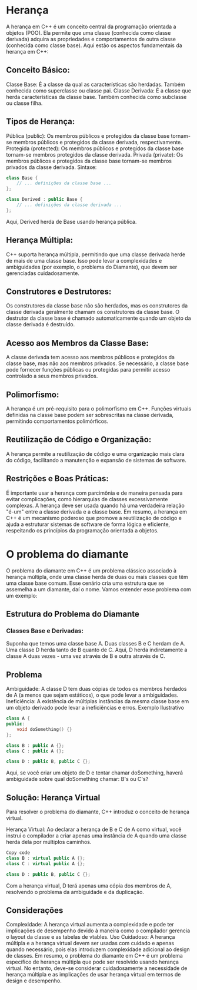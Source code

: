 # Herança

A herança em C++ é um conceito central da programação orientada a objetos (POO). Ela permite que uma classe (conhecida como classe derivada) adquira as propriedades e comportamentos de outra classe (conhecida como classe base). Aqui estão os aspectos fundamentais da herança em C++:

## Conceito Básico:

Classe Base: É a classe da qual as características são herdadas. Também conhecida como superclasse ou classe pai.
Classe Derivada: É a classe que herda características da classe base. Também conhecida como subclasse ou classe filha.

## Tipos de Herança:

Pública (public): Os membros públicos e protegidos da classe base tornam-se membros públicos e protegidos da classe derivada, respectivamente.
Protegida (protected): Os membros públicos e protegidos da classe base tornam-se membros protegidos da classe derivada.
Privada (private): Os membros públicos e protegidos da classe base tornam-se membros privados da classe derivada.
Sintaxe:

```cpp
class Base {
    // ... definições da classe base ...
};

class Derived : public Base {
    // ... definições da classe derivada ...
};
```

Aqui, Derived herda de Base usando herança pública.

## Herança Múltipla:

C++ suporta herança múltipla, permitindo que uma classe derivada herde de mais de uma classe base.
Isso pode levar a complexidades e ambiguidades (por exemplo, o problema do Diamante), que devem ser gerenciadas cuidadosamente.

## Construtores e Destrutores:

Os construtores da classe base não são herdados, mas os construtores da classe derivada geralmente chamam os construtores da classe base.
O destrutor da classe base é chamado automaticamente quando um objeto da classe derivada é destruído.

## Acesso aos Membros da Classe Base:

A classe derivada tem acesso aos membros públicos e protegidos da classe base, mas não aos membros privados.
Se necessário, a classe base pode fornecer funções públicas ou protegidas para permitir acesso controlado a seus membros privados.

## Polimorfismo:

A herança é um pré-requisito para o polimorfismo em C++. Funções virtuais definidas na classe base podem ser sobrescritas na classe derivada, permitindo comportamentos polimórficos.

## Reutilização de Código e Organização:

A herança permite a reutilização de código e uma organização mais clara do código, facilitando a manutenção e expansão de sistemas de software.

## Restrições e Boas Práticas:

É importante usar a herança com parcimônia e de maneira pensada para evitar complicações, como hierarquias de classes excessivamente complexas.
A herança deve ser usada quando há uma verdadeira relação "é-um" entre a classe derivada e a classe base.
Em resumo, a herança em C++ é um mecanismo poderoso que promove a reutilização de código e ajuda a estruturar sistemas de software de forma lógica e eficiente, respeitando os princípios da programação orientada a objetos.


# O problema do diamante

O problema do diamante em C++ é um problema clássico associado à herança múltipla, onde uma classe herda de duas ou mais classes que têm uma classe base comum. Esse cenário cria uma estrutura que se assemelha a um diamante, daí o nome. Vamos entender esse problema com um exemplo:

## Estrutura do Problema do Diamante

### Classes Base e Derivadas:

Suponha que temos uma classe base A.
Duas classes B e C herdam de A.
Uma classe D herda tanto de B quanto de C.
Aqui, D herda indiretamente a classe A duas vezes - uma vez através de B e outra através de C.

## Problema
Ambiguidade: A classe D tem duas cópias de todos os membros herdados de A (a menos que sejam estáticos), o que pode levar a ambiguidades.
Ineficiência: A existência de múltiplas instâncias da mesma classe base em um objeto derivado pode levar a ineficiências e erros.
Exemplo Ilustrativo

```cpp
class A {
public:
    void doSomething() {}
};

class B : public A {};
class C : public A {};

class D : public B, public C {};
```

Aqui, se você criar um objeto de D e tentar chamar doSomething, haverá ambiguidade sobre qual doSomething chamar: B's ou C's?

## Solução: Herança Virtual

Para resolver o problema do diamante, C++ introduz o conceito de herança virtual.

Herança Virtual: Ao declarar a herança de B e C de A como virtual, você instrui o compilador a criar apenas uma instância de A quando uma classe herda dela por múltiplos caminhos.

```cpp
Copy code
class B : virtual public A {};
class C : virtual public A {};

class D : public B, public C {};
```

Com a herança virtual, D terá apenas uma cópia dos membros de A, resolvendo o problema da ambiguidade e da duplicação.

## Considerações

Complexidade: A herança virtual aumenta a complexidade e pode ter implicações de desempenho devido à maneira como o compilador gerencia o layout da classe e as tabelas de vtables.
Uso Cuidadoso: A herança múltipla e a herança virtual devem ser usadas com cuidado e apenas quando necessário, pois elas introduzem complexidade adicional ao design de classes.
Em resumo, o problema do diamante em C++ é um problema específico de herança múltipla que pode ser resolvido usando herança virtual. No entanto, deve-se considerar cuidadosamente a necessidade de herança múltipla e as implicações de usar herança virtual em termos de design e desempenho.